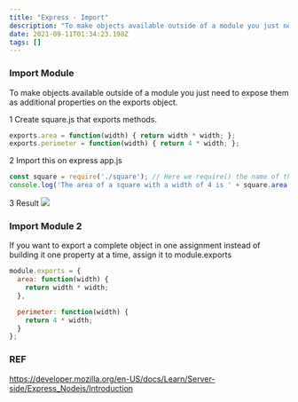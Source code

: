 ```yaml
---
title: "Express - Import"
description: "To make objects available outside of a module you just need to expose them as additional properties on the exports object. 1 Create square.js that exp"
date: 2021-09-11T01:34:23.198Z
tags: []
---
```

### Import Module
To make objects available outside of a module you just need to expose them as additional properties on the exports object. 

1 Create square.js that exports methods.
```js
exports.area = function(width) { return width * width; };
exports.perimeter = function(width) { return 4 * width; };
```
2 Import this on express app.js
``` js
const square = require('./square'); // Here we require() the name of the file without the (optional) .js file extension
console.log('The area of a square with a width of 4 is ' + square.area(4));
```
3 Result
![](/velogimages/677dd7a3-9713-4e51-bae5-6ffc3d632faf-image.png)

### Import Module 2
If you want to export a complete object in one assignment instead of building it one property at a time, assign it to module.exports

``` js
module.exports = {
  area: function(width) {
    return width * width;
  },

  perimeter: function(width) {
    return 4 * width;
  }
};

```


### REF
https://developer.mozilla.org/en-US/docs/Learn/Server-side/Express_Nodejs/Introduction